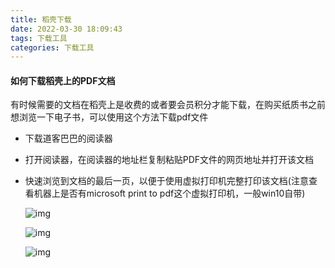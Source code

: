 ```yaml
---
title: 稻壳下载
date: 2022-03-30 18:09:43
tags: 下载工具
categories: 下载工具
---
```




#### 如何下载稻壳上的PDF文档

有时候需要的文档在稻壳上是收费的或者要会员积分才能下载，在购买纸质书之前想浏览一下电子书，可以使用这个方法下载pdf文件

* 下载道客巴巴的阅读器

* 打开阅读器，在阅读器的地址栏复制粘贴PDF文件的网页地址并打开该文档

* 快速浏览到文档的最后一页，以便于使用虚拟打印机完整打印该文档(注意查看机器上是否有microsoft print to pdf这个虚拟打印机，一般win10自带)

  <!--more-->

  ![img](/images/稻壳下载.png)

  ![img](/images/稻壳下载-2.png)

  ![img](/images/稻壳下载打印.png)

